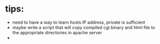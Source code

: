 # tips:

- need to have a way to learn hosts IP address, private is sufficient
- maybe write a script that will copy compiled cgi binary and html file to the appropriate directories in apache server
- 

